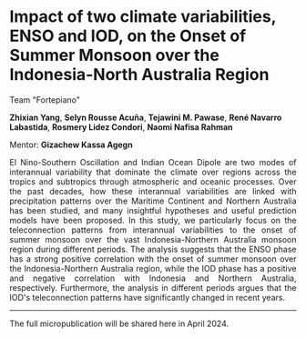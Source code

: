 # Impact of two climate variabilities, ENSO and IOD, on the Onset of Summer Monsoon over the Indonesia-North Australia Region

Team "Fortepiano"

**Zhixian Yang**, **Selyn Rousse Acuña**, **Tejawini M. Pawase**, **René Navarro Labastida**, **Rosmery Lidez Condori**, **Naomi Nafisa Rahman**

Mentor: **Gizachew Kassa Agegn**

<div style="text-align: justify">
El Nino-Southern Oscillation and Indian Ocean Dipole are two modes of interannual variability that dominate the climate over regions across the tropics and subtropics through atmospheric and oceanic processes. Over the past decades, how these interannual variabilities are linked with precipitation patterns over the Maritime Continent and Northern Australia has been studied, and many insightful hypotheses and useful prediction models have been proposed. In this study, we particularly focus on the teleconnection patterns from interannual variabilities to the onset of summer monsoon over the vast Indonesia-Northern Australia monsoon region during different periods. The analysis suggests that the ENSO phase has a strong positive correlation with the onset of summer monsoon over the Indonesia-Northern Australia region, while the IOD phase has a positive and negative correlation with Indonesia and Northern Australia, respectively. Furthermore, the analysis in different periods argues that the IOD's teleconnection patterns have significantly changed in recent years.
</div>

---
The full micropublication will be shared here in April 2024.